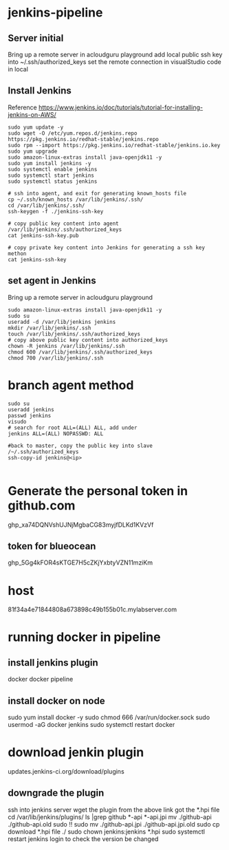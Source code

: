 # jenkins-pipeline

## Server initial
Bring up a remote server in acloudguru playground
add local public ssh key into ~/.ssh/authorized_keys
set the remote connection in visualStudio code in local

## Install Jenkins
Reference https://www.jenkins.io/doc/tutorials/tutorial-for-installing-jenkins-on-AWS/
```
sudo yum update -y
sudo wget -O /etc/yum.repos.d/jenkins.repo https://pkg.jenkins.io/redhat-stable/jenkins.repo
sudo rpm --import https://pkg.jenkins.io/redhat-stable/jenkins.io.key
sudo yum upgrade
sudo amazon-linux-extras install java-openjdk11 -y
sudo yum install jenkins -y
sudo systemctl enable jenkins
sudo systemctl start jenkins
sudo systemctl status jenkins

# ssh into agent, and exit for generating known_hosts file
cp ~/.ssh/known_hosts /var/lib/jenkins/.ssh/
cd /var/lib/jenkins/.ssh/
ssh-keygen -f ./jenkins-ssh-key

# copy public key content into agent /var/lib/jenkins/.ssh/authorized_keys
cat jenkins-ssh-key.pub

# copy private key content into Jenkins for generating a ssh key methon 
cat jenkins-ssh-key

```

## set agent in Jenkins
Bring up a remote server in acloudguru playground
```
sudo amazon-linux-extras install java-openjdk11 -y
sudo su
useradd -d /var/lib/jenkins jenkins
mkdir /var/lib/jenkins/.ssh
touch /var/lib/jenkins/.ssh/authorized_keys
# copy above public key content into authorized_keys
chown -R jenkins /var/lib/jenkins/.ssh
chmod 600 /var/lib/jenkins/.ssh/authorized_keys
chmod 700 /var/lib/jenkins/.ssh

```
# branch agent method
```
sudo su
useradd jenkins
passwd jenkins
visudo 
# search for root ALL=(ALL) ALL, add under
jenkins ALL=(ALL) NOPASSWD: ALL

#back to master, copy the public key into slave /~/.ssh/authorized_keys
ssh-copy-id jenkins@<ip>


```

# Generate the personal token in github.com
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
## token for blueocean
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

# host
81f34a4e71844808a673898c49b155b01c.mylabserver.com

# running docker in pipeline 
## install jenkins plugin
docker
docker pipeline
## install docker on node
sudo yum install docker -y
sudo chmod 666 /var/run/docker.sock
sudo usermod -aG docker jenkins
sudo systemctl restart docker

# download jenkin plugin 
updates.jenkins-ci.org/download/plugins
## downgrade the plugin
ssh into jenkins server
wget the plugin from the above link
got the *.hpi file
cd /var/lib/jenkins/plugins/
ls |grep github
*-api
*-api.jpi
mv ./github-api ./github-api.old
sudo !!
sudo mv ./github-api.jpi ./github-api.jpi.old
sudo cp download *.hpi file ./
sudo chown jenkins:jenkins *.hpi 
sudo systemctl restart jenkins
login to check the version be changed

